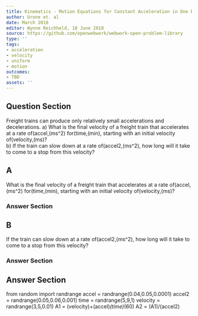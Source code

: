 ```yaml
---
title: Kinematics - Motion Equations for Constant Acceleration in One Dimension
author: Urone et. al
date: March 2018
editor: Wynne Reichheld, 18 June 2018
source: https://github.com/openwebwork/webwork-open-problem-library
type: ''
tags:
- acceleration
- velocity
- uniform
- motion
outcomes:
- TBD
assets: ''
---
```


## Question Section 

Freight trains can produce only relatively small accelerations and decelerations.
a) What is the final velocity of a freight train that accelerates at a rate of(accel,(ms^2) for(time,(min), starting with an initial velocity of(velocity,(ms)?  
b)  If the train can slow down at a rate of(accel2,(ms^2), how long will it take to come to a stop from this velocity?

## A
What is the final velocity of a freight train that accelerates at a rate of(accel,(ms^2) for(time,(min), starting with an initial velocity of(velocity,(ms)?  
### Answer Section
## B
 If the train can slow down at a rate of(accel2,(ms^2), how long will it take to come to a stop from this velocity?
### Answer Section


## Answer Section

from random import randrange
accel = randrange(0.04,0.05,0.0001)
accel2 = randrange(0.05,0.06,0.001)
time = randrange(5,9,1)
velocity = randrange(3,5,0.01)
A1 = (velocity)+(accel)*(time)*(60)
A2 = (A1)/(accel2)